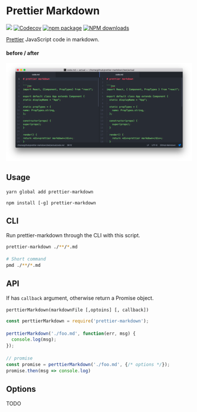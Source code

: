 Prettier Markdown
=================

[![](https://img.shields.io/travis/noyobo/prettier-markdown.svg)](https://travis-ci.org/noyobo/prettier-markdown) [![Codecov](https://img.shields.io/codecov/c/github/noyobo/prettier-markdown/master.svg)](https://codecov.io/gh/noyobo/prettier-markdown/branch/master) [![npm package](https://img.shields.io/npm/v/prettier-markdown.svg)](https://www.npmjs.org/package/prettier-markdown) [![NPM downloads](http://img.shields.io/npm/dm/prettier-markdown.svg)](https://npmjs.org/package/prettier-markdown)

[Prettier](https://github.com/prettier/prettier) JavaScript code in markdown.

#### before / after

![compare](./snapshots/compare.png)

## Usage 

```
yarn global add prettier-markdown
```

```
npm install [-g] prettier-markdown
```

##  CLI

Run prettier-markdown through the CLI with this script.

```bash
prettier-markdown ./**/*.md

# Short command
pmd ./**/*.md
```

## API

If has `callback` argument, otherwise return a Promise object.

`perttierMarkdown(markdownFile [,optoins] [, callback])`

```js
const perttierMarkdown = require('prettier-markdown');

perttierMarkdown('./foo.md', function(err, msg) {
  console.log(msg);
});

// promise
const promise = perttierMarkdown('./foo.md', {/* options */});
promise.then(msg => console.log)
```

## Options

TODO

